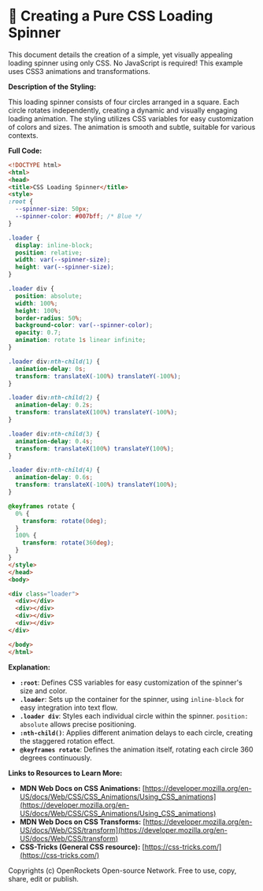 # 🐞 Creating a Pure CSS Loading Spinner


This document details the creation of a simple, yet visually appealing loading spinner using only CSS.  No JavaScript is required! This example uses CSS3 animations and transformations.

**Description of the Styling:**

This loading spinner consists of four circles arranged in a square.  Each circle rotates independently, creating a dynamic and visually engaging loading animation.  The styling utilizes CSS variables for easy customization of colors and sizes.  The animation is smooth and subtle, suitable for various contexts.


**Full Code:**

```html
<!DOCTYPE html>
<html>
<head>
<title>CSS Loading Spinner</title>
<style>
:root {
  --spinner-size: 50px;
  --spinner-color: #007bff; /* Blue */
}

.loader {
  display: inline-block;
  position: relative;
  width: var(--spinner-size);
  height: var(--spinner-size);
}

.loader div {
  position: absolute;
  width: 100%;
  height: 100%;
  border-radius: 50%;
  background-color: var(--spinner-color);
  opacity: 0.7;
  animation: rotate 1s linear infinite;
}

.loader div:nth-child(1) {
  animation-delay: 0s;
  transform: translateX(-100%) translateY(-100%);
}

.loader div:nth-child(2) {
  animation-delay: 0.2s;
  transform: translateX(100%) translateY(-100%);
}

.loader div:nth-child(3) {
  animation-delay: 0.4s;
  transform: translateX(100%) translateY(100%);
}

.loader div:nth-child(4) {
  animation-delay: 0.6s;
  transform: translateX(-100%) translateY(100%);
}

@keyframes rotate {
  0% {
    transform: rotate(0deg);
  }
  100% {
    transform: rotate(360deg);
  }
}
</style>
</head>
<body>

<div class="loader">
  <div></div>
  <div></div>
  <div></div>
  <div></div>
</div>

</body>
</html>
```


**Explanation:**

* **`:root`**:  Defines CSS variables for easy customization of the spinner's size and color.
* **`.loader`**:  Sets up the container for the spinner, using `inline-block` for easy integration into text flow.
* **`.loader div`**: Styles each individual circle within the spinner.  `position: absolute` allows precise positioning.
* **`:nth-child()`**:  Applies different animation delays to each circle, creating the staggered rotation effect.
* **`@keyframes rotate`**: Defines the animation itself, rotating each circle 360 degrees continuously.


**Links to Resources to Learn More:**

* **MDN Web Docs on CSS Animations:** [https://developer.mozilla.org/en-US/docs/Web/CSS/CSS_Animations/Using_CSS_animations](https://developer.mozilla.org/en-US/docs/Web/CSS/CSS_Animations/Using_CSS_animations)
* **MDN Web Docs on CSS Transforms:** [https://developer.mozilla.org/en-US/docs/Web/CSS/transform](https://developer.mozilla.org/en-US/docs/Web/CSS/transform)
* **CSS-Tricks (General CSS resource):** [https://css-tricks.com/](https://css-tricks.com/)


Copyrights (c) OpenRockets Open-source Network. Free to use, copy, share, edit or publish.

